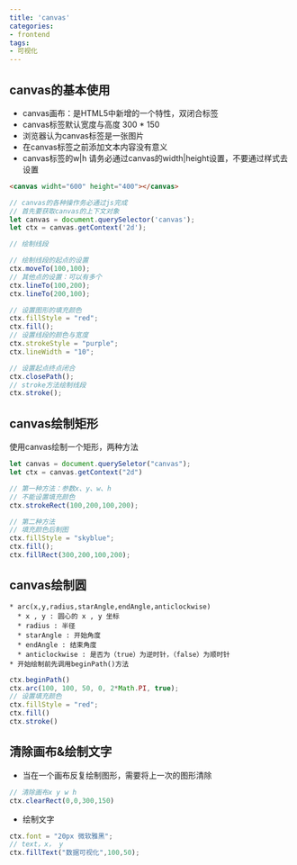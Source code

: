 ```yaml
---
title: 'canvas'
categories:
- frontend
tags:
- 可视化
---
```


## canvas的基本使用
* canvas画布：是HTML5中新增的一个特性，双闭合标签
* canvas标签默认宽度与高度 300 * 150
* 浏览器认为canvas标签是一张图片
* 在canvas标签之前添加文本内容没有意义
* canvas标签的w|h 请务必通过canvas的width|height设置，不要通过样式去设置
```html
<canvas widht="600" height="400"></canvas>
```
```js
// canvas的各种操作务必通过js完成
// 首先要获取canvas的上下文对象
let canvas = document.querySelector('canvas');
let ctx = canvas.getContext('2d');

// 绘制线段

// 绘制线段的起点的设置
ctx.moveTo(100,100);
// 其他点的设置：可以有多个
ctx.lineTo(100,200);
ctx.lineTo(200,100);

// 设置图形的填充颜色
ctx.fillStyle = "red";
ctx.fill();
// 设置线段的颜色与宽度
ctx.strokeStyle = "purple";
ctx.lineWidth = "10";

// 设置起点终点闭合
ctx.closePath();
// stroke方法绘制线段
ctx.stroke();
```

## canvas绘制矩形
使用canvas绘制一个矩形，两种方法
```js
let canvas = document.querySeletor("canvas");
let ctx = canvas.getContext("2d")

// 第一种方法：参数x、y、w、h
// 不能设置填充颜色
ctx.strokeRect(100,200,100,200);

// 第二种方法
// 填充颜色后制图
ctx.fillStyle = "skyblue";
ctx.fill();
ctx.fillRect(300,200,100,200);
```

## canvas绘制圆
```
* arc(x,y,radius,starAngle,endAngle,anticlockwise)
  * x , y : 圆心的 x , y 坐标
  * radius : 半径
  * starAngle : 开始角度
  * endAngle : 结束角度
  * anticlockwise : 是否为（true）为逆时针，（false）为顺时针
* 开始绘制前先调用beginPath()方法
```

```js
ctx.beginPath()
ctx.arc(100, 100, 50, 0, 2*Math.PI, true);
// 设置填充颜色
ctx.fillStyle = "red";
ctx.fill()
ctx.stroke()
```

## 清除画布&绘制文字
* 当在一个画布反复绘制图形，需要将上一次的图形清除
```js
// 清除画布x y w h
ctx.clearRect(0,0,300,150)
```
* 绘制文字
```js
ctx.font = "20px 微软雅黑";
// text，x， y
ctx.fillText("数据可视化",100,50);
```